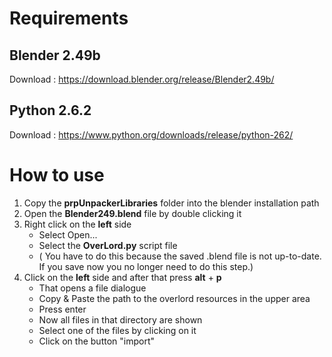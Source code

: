 # Requirements

## Blender 2.49b

Download : https://download.blender.org/release/Blender2.49b/

## Python 2.6.2

Download : https://www.python.org/downloads/release/python-262/

# How to use

1. Copy the **prpUnpackerLibraries** folder into the blender installation path
2. Open the **Blender249.blend** file by double clicking it
3. Right click on the **left** side
    - Select Open...
    - Select the **OverLord.py** script file
    - ( You have to do this because the saved .blend file is not up-to-date. If you save now you no longer need to do this step.)
4. Click on the **left** side and after that press **alt** + **p**
    - That opens a file dialogue
    - Copy & Paste the path to the overlord resources in the upper area
    - Press enter
    - Now all files in that directory are shown
    - Select one of the files by clicking on it
    - Click on the button "import"